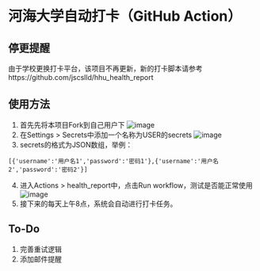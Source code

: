 # 河海大学自动打卡（GitHub Action）
## 停更提醒
由于学校更换打卡平台，该项目不再更新，新的打卡脚本请参考https://github.com/jscslld/hhu_health_report
## 使用方法
1. 首先先将本项目Fork到自己用户下
![image](https://user-images.githubusercontent.com/13760010/147191441-20e4ed7c-40f7-4925-b8f5-3dd580043f3f.png)
2. 在Settings > Secrets中添加一个名称为USER的secrets
![image](https://user-images.githubusercontent.com/13760010/147191533-42535482-2709-466c-91f4-5abe15b7b55d.png)
3. secrets的格式为JSON数组，举例：
``` plain
[{'username':'用户名1','password':'密码1'},{'username':'用户名2','password':'密码2'}]
```
4. 进入Actions > health_report中，点击Run workflow，测试是否能正常使用
![image](https://user-images.githubusercontent.com/13760010/147191867-b45b40b0-de86-480b-95bb-8cf6101b4e14.png)
5. 接下来的每天上午8点，系统会自动进行打卡任务。
## To-Do
1.  完善重试逻辑
2.  添加邮件提醒
